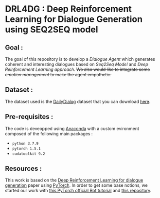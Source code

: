 # DRL4DG : Deep Reinforcement Learning for Dialogue Generation using SEQ2SEQ model

## Goal :
The goal of this repository is to develop a *Dialogue Agent* which generates coherent and interesting dialogues based on *Seq2Seq Model* and *Deep Reinforcement Learning approach*.
~~We also would like to integrate some *emotion management* to make the agent empathetic.~~

## Dataset :
The dataset used is the [DailyDialog](https://arxiv.org/abs/1710.03957) dataset that you can download [here](http://yanran.li/dailydialog).

## Pre-requisites :
The code is deveopped using [Anaconda](https://www.anaconda.com/) with a custom evironment composed of the following main packages :
- `python 3.7.9`
- `pytorch 1.5.1`
- `cudatoolkit 9.2`

## Resources :
This work is based on the [Deep Reinforcement Learning for dialogue generation](https://www.aclweb.org/anthology/D16-1127.pdf) paper using [PyTorch](https://pytorch.org/). 
In order to get some base notions, we started our work with [this PyTorch official Bot tutorial](https://pytorch.org/tutorials/beginner/chatbot_tutorial.html) and [this repository](https://github.com/clam004/RL-Chat-pytorch).


 
